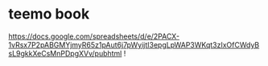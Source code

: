 # teemo book
https://docs.google.com/spreadsheets/d/e/2PACX-1vRsx7P2pABGMYjmyR65z1pAut6j7pWyijtI3epgLpWAP3WKqt3zIxOfCWdyBsL9gkkXeCsMnPDpgXVv/pubhtml
!
